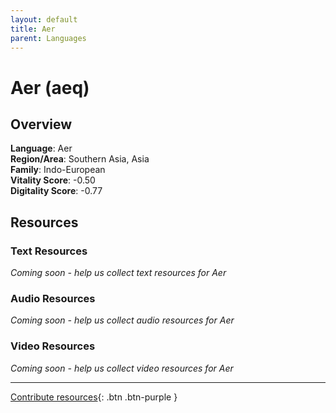 ```yaml
---
layout: default
title: Aer
parent: Languages
---
```


# Aer (aeq)

## Overview

**Language**: Aer  
**Region/Area**: Southern Asia, Asia  
**Family**: Indo-European  
**Vitality Score**: -0.50  
**Digitality Score**: -0.77  

## Resources

### Text Resources
*Coming soon - help us collect text resources for Aer*

### Audio Resources
*Coming soon - help us collect audio resources for Aer*

### Video Resources
*Coming soon - help us collect video resources for Aer*

---

[Contribute resources](https://fairtrain.github.io/){: .btn .btn-purple }
